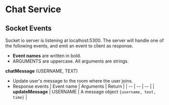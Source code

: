 # Chat Service

## Socket Events

Socket io server is listening at localhost:5300. The server will handle one of the following events, and emit an event to client as response.
- **Event names** are written in bold.
- ARGUMENTS are uppercase. All arguments are strings.

**chatMessage** (USERNAME, TEXT)
- Update user's message to the room where the user joins.
- Response events
    | Event name | Arguments | Return |
    | -- | -- | -- | 
    | **updateMessage** | USERNAME | A message object `{username, text, time}` |
